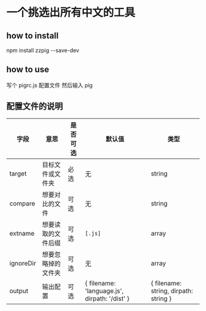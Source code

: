 # 一个挑选出所有中文的工具

## how to install
npm install zzpig --save-dev

## how to use
写个 pigrc.js 配置文件 然后输入 pig

## 配置文件的说明
|字段|意思|是否可选|默认值|类型|
|--|--|--|--|--|
| target | 目标文件或文件夹 |必选| 无 |string|
| compare| 想要对比的文件 |可选| 无 | string|
|extname| 想要读取的文件后缀 |可选| `[.js]` | array |
|ignoreDir| 想要忽略掉的文件夹 |可选| 无 | array |
|output| 输出配置 |可选| { filename: 'language.js', dirpath: '/dist' }  | { filename: string, dirpath: string } |

